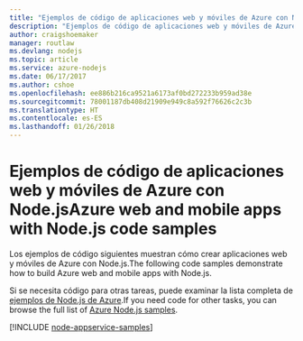 ```yaml
---
title: "Ejemplos de código de aplicaciones web y móviles de Azure con Node.js"
description: "Ejemplos de código de aplicaciones web y móviles de Azure en Node.js"
author: craigshoemaker
manager: routlaw
ms.devlang: nodejs
ms.topic: article
ms.service: azure-nodejs
ms.date: 06/17/2017
ms.author: cshoe
ms.openlocfilehash: ee886b216ca9521a6173af0bd272233b959ad38e
ms.sourcegitcommit: 78001187db408d21909e949c8a592f76626c2c3b
ms.translationtype: HT
ms.contentlocale: es-ES
ms.lasthandoff: 01/26/2018
---
```

# <a name="azure-web-and-mobile-apps-with-nodejs-code-samples"></a><span data-ttu-id="6b2d2-103">Ejemplos de código de aplicaciones web y móviles de Azure con Node.js</span><span class="sxs-lookup"><span data-stu-id="6b2d2-103">Azure web and mobile apps with Node.js code samples</span></span>

<span data-ttu-id="6b2d2-104">Los ejemplos de código siguientes muestran cómo crear aplicaciones web y móviles de Azure con Node.js.</span><span class="sxs-lookup"><span data-stu-id="6b2d2-104">The following code samples demonstrate how to build Azure web and mobile apps with Node.js.</span></span>

<span data-ttu-id="6b2d2-105">Si se necesita código para otras tareas, puede examinar la lista completa de [ejemplos de Node.js de Azure](https://azure.microsoft.com/resources/samples/?term=nodejs).</span><span class="sxs-lookup"><span data-stu-id="6b2d2-105">If you need code for other tasks, you can browse the full list of [Azure Node.js samples](https://azure.microsoft.com/resources/samples/?term=nodejs).</span></span>

[!INCLUDE [node-appservice-samples](../docs-ref-conceptual/includes/appservice-samples.md)]
